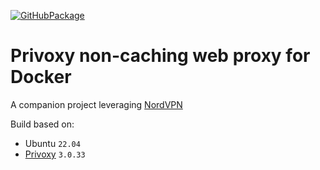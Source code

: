 [![GitHubPackage][GitHubPackageBadge]][GitHubLink]

# Privoxy non-caching web proxy for Docker

A companion project leveraging [NordVPN](https://github.com/tmknight/docker-nordvpn)

Build based on:
- Ubuntu `22.04`
- [Privoxy](https://www.privoxy.org/) `3.0.33`

[GitHubPackageBadge]: https://github.com/tmknight/docker-privoxy/actions/workflows/github-package.yml/badge.svg
[GitHubLink]: https://github.com/tmknight/docker-privoxy

